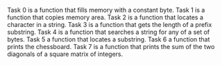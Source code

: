 Task 0 is a function that fills memory with a constant byte. Task 1 is a function that copies memory area. Task 2 is a function that locates a character in a string. Task 3 is a function that gets the length of a prefix substring. Task 4 is a function that searches a string for any of a set of bytes. Task 5 a function that locates a substring. Task 6 a function that prints the chessboard. Task 7 is a function that prints the sum of the two diagonals of a square matrix of integers.
